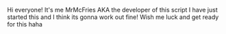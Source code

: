 Hi everyone! It's me MrMcFries AKA the developer of this script I have just started this and I think its gonna work out fine! Wish me luck and get ready for this haha
